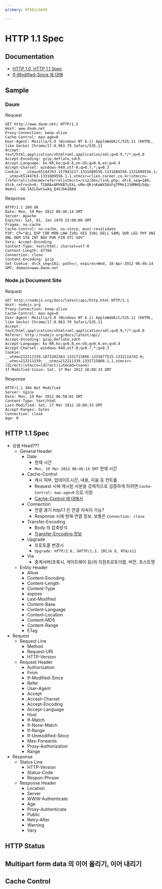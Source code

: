 ```yaml
---
primary: 8f5b1cb046

---
```


# HTTP 1.1 Spec

## Documentation

- [HTTP 1.0, HTTP 1.1 Spec](http://coffeenix.net/doc/network/http_1_0_vs_1_1.html)
- [If-Modified-Since 에 대해](http://kldp.org/node/44139)

## Sample

### Daum

Request

	GET http://www.daum.net/ HTTP/1.1
	Host: www.daum.net
	Proxy-Connection: keep-alive
	Cache-Control: max-age=0
	User-Agent: Mozilla/5.0 (Windows NT 6.1) AppleWebKit/535.11 (KHTML, like Gecko) Chrome/17.0.963.79 Safari/535.11
	Accept: text/html,application/xhtml+xml,application/xml;q=0.9,*/*;q=0.8
	Accept-Encoding: gzip,deflate,sdch
	Accept-Language: ko-KR,ko;q=0.8,en-US;q=0.6,en;q=0.4
	Accept-Charset: windows-949,utf-8;q=0.7,*;q=0.3
	Cookie: __utma=65144763.157943217.1331689556.1331689556.1331689556.1; __utmz=65144763.1331689556.1.1.utmcsr=clien.career.co.kr|utmccn=(referral)|utmcmd=referral|utmcct=/cs2/bbs/link.php; dtck_seq=180; dtck_refresh=0; TIARA=AMYKB7u5XL-oRm-QKrnKwWX58zFgTPMo1J3dMHQi5dp-Hemni--GQ.IAILEwtiwXq_Q4VJbmZ8A0

Response

	HTTP/1.1 200 OK
	Date: Mon, 19 Mar 2012 06:46:14 GMT
	Server: Apache
	Expires: Sat, 01, Jan 1970 22:00:00 GMT
	Pragma: no-cache
	Cache-Control: no-cache, no-store, must-revalidate
	P3P: CP="ALL DSP COR MON LAW IVDi HIS IVAi DELi SAMi OUR LEG PHY UNI ONL DEM STA INT NAV PUR FIN OTC GOV"
	Vary: Accept-Encoding
	Content-Type: text/html; charset=utf-8
	Content-Length: 47784
	Connection: close
	Content-Encoding: gzip
	Set-Cookie: dtck_seq=181; path=/; expires=Wed, 18-Apr-2012 06:46:14 GMT; domain=www.daum.net

### Node.js Document Site

Request

	GET http://nodejs.org/docs/latest/api/http.html HTTP/1.1
	Host: nodejs.org
	Proxy-Connection: keep-alive
	Cache-Control: max-age=0
	User-Agent: Mozilla/5.0 (Windows NT 6.1) AppleWebKit/535.11 (KHTML, like Gecko) Chrome/17.0.963.79 Safari/535.11
	Accept: text/html,application/xhtml+xml,application/xml;q=0.9,*/*;q=0.8
	Referer: http://nodejs.org/docs/latest/api/
	Accept-Encoding: gzip,deflate,sdch
	Accept-Language: ko-KR,ko;q=0.8,en-US;q=0.6,en;q=0.4
	Accept-Charset: windows-949,utf-8;q=0.7,*;q=0.3
	Cookie: __utma=212211339.1873282363.1331715866.1331877515.1332114742.6; __utmc=212211339; __utmz=212211339.1331715866.1.1.utmcsr=(direct)|utmccn=(direct)|utmcmd=(none)
	If-Modified-Since: Sat, 17 Mar 2012 18:08:33 GMT

Response

	HTTP/1.1 304 Not Modified
	Server: nginx
	Date: Mon, 19 Mar 2012 06:50:01 GMT
	Content-Type: text/html
	Last-Modified: Sat, 17 Mar 2012 18:08:33 GMT
	Accept-Ranges: bytes
	Connection: close
	Age: 0


## HTTP 1.1 Spec

- 상용 Head???
	- General Header
		- Date 
			- 현재 시간 
			- `Mon, 19 Mar 2012 06:46:14 GMT` 현재 시간
		- Cache-Control
			- 캐시 여부, 업데이트시간, 내용, 지움 등 컨트롤
			- Request 시에 캐시된 사본을 강제적으로 검증하게 하려면 `Cache-Control: max-age=0` 으로 지정
			- [Cache-Control 에 대해서](http://blog.combel.net/entry/Cache-Control?category=0)
		- Connection
			- 연결 끊기 http1.1 은 연결 지속이 가능? 
			- Response 시에 현재 연결 정보. 보통은 `Connection: close` 
		- Transfer-Encoding
			- Body 의 압축방식
			- [Transfer-Encoding 정보](http://blog.bagesoft.com/917)
		- Upgrade
			- 프로토콜 변경시
			- `Upgrade: HTTP/2.0, SHTTP/1.3, IRC/6.9, RTA/x11`
		- Via
			- 중계서버(프록시, 게이트웨이 등)의 지원프로토이름, 버전, 호스트명
	- Entity Header
		- Allow
		- Content-Encoding
		- Content-Length
		- Content-Type
		- expires
		- Last-Modified
		- Content-Base
		- Content-Language
		- Content-Location
		- Content-MD5
		- Content-Range
		- ETag
- Request
	- Request Line
		- Method
		- Request-URI
		- HTTP-Version
	- Request Header
		- Authorization
		- From
		- If-Modified-Since
		- Refer
		- User-Agent
		- Accept
		- Accept-Charset
		- Accept-Encoding
		- Accept-Language
		- Host
		- If-Match
		- If-None-Match
		- If-Range
		- If-Unmodified-Since
		- Max-Forwards
		- Proxy-Authorization
		- Range
- Response
	- Status Line
		- HTTP-Version
		- Status-Code
		- Respon-Phrase
	- Response Header
		- Location
		- Server
		- WWW-Authenticate
		- Age
		- Proxy-Authenticate
		- Public
		- Retry-After
		- Warning
		- Vary

## HTTP Status

## Multipart form data 의 이어 올리기, 이어 내리기

## Cache Control
